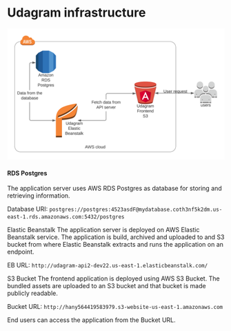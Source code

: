 # Udagram infrastructure

![](./architecture.PNG)

#### RDS Postgres

The application server uses AWS RDS Postgres as database for storing and retrieving information.

Database URI: `postgres://postgres:4523asdF@mydatabase.coth3nf5k2dm.us-east-1.rds.amazonaws.com:5432/postgres`

Elastic Beanstalk
The application server is deployed on AWS Elastic Beanstalk service. The application is build, archived and uploaded to and S3 bucket from where Elastic Beanstalk extracts and runs the application on an endpoint.

EB URL: `http://udagram-api2-dev22.us-east-1.elasticbeanstalk.com/`

S3 Bucket
The frontend application is deployed using AWS S3 Bucket. The bundled assets are uploaded to an S3 bucket and that bucket is made publicly readable.

Bucket URL: `http://hany564419583979.s3-website-us-east-1.amazonaws.com`

End users can access the application from the Bucket URL.
